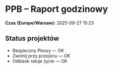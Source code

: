 # PPB – Raport godzinowy
**Czas (Europe/Warsaw):** 2025-09-27 15:23

## Status projektów
- Bezpieczny Pieszy — OK
- Zwolnij przy przejściu — OK
- Odblask ratuje życie — OK


